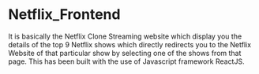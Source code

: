 # Netflix_Frontend
It is basically the Netflix Clone Streaming website which display you the details of the top 9 Netflix shows which directly redirects you to the Netflix Website of that particular show by selecting one of the shows from that page. This has been built with the use of Javascript framework ReactJS.
